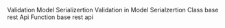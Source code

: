 Validation
Model Serializertion
Validation in Model Serialzertion
Class base rest Api
Function base rest api
